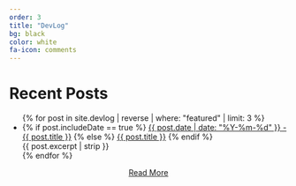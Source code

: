 ```yaml
---
order: 3
title: "DevLog"
bg: black
color: white
fa-icon: comments
---
```

# Recent Posts

<div>
<ul>
  {% for post in site.devlog | reverse | where: "featured" | limit: 3 %}
    <li>
      {% if post.includeDate == true %}
        <a href="{{ post.url }}">{{ post.date | date: "%Y-%m-%d" }} - {{ post.title }}</a>
      {% else %}        
        <a href="{{ post.url }}">{{ post.title }}</a>
      {% endif %}        
      <br>{{ post.excerpt | strip }}
    </li>
  {% endfor %}
</ul>
</div>

<div style="text-align: center;">
  <a href="devlog.html">Read More</a>
</div>
